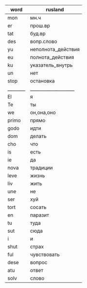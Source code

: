 | word   | rusland            |
|--------|--------------------|
| mon    | мн.ч               |
| er     | прош.вр            |
| tat    | буд.вр             |
| des    | вопр.слово         |
| yu     | неполнота_действия |
| eu     | полнота_действия   |
| ku     | указатель_внутрь   |
| un     | нет                |
| stop   | остановка          |
|________|____________________|
| El     | я                  |
| Te     | ты                 |
| we     | он,она,оно         |
| primo  | прямо              |
| godo   | идти               |
| dom    | делать             |
| cho    | что                |
| is     | есть               |
| ie     | да                 |
| nova   | традиции           |
| leve   | жизнь              |
| liv    | жить               |
| une    | не                 |
| ser    | хуй                |
| tort   | сосать             |
| en     | паразит            |
| tu     | туда               |
| sut    | сюда               |
| i      | и                  |
| shut   | страх              |
| ful    | чувствовать        |
| dese   | вопрос             |
| atu    | ответ              |
| solv   | слово              |    